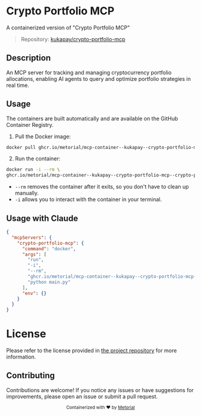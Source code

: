 
# Crypto Portfolio MCP

A containerized version of "Crypto Portfolio MCP"

> Repository: [kukapay/crypto-portfolio-mcp](https://github.com/kukapay/crypto-portfolio-mcp)

## Description

An MCP server for tracking and managing cryptocurrency portfolio allocations, enabling AI agents to query and optimize portfolio strategies in real time.


## Usage

The containers are built automatically and are available on the GitHub Container Registry.

1. Pull the Docker image:

```bash
docker pull ghcr.io/metorial/mcp-container--kukapay--crypto-portfolio-mcp--crypto-portfolio-mcp
```

2. Run the container:

```bash
docker run -i --rm \ 
ghcr.io/metorial/mcp-container--kukapay--crypto-portfolio-mcp--crypto-portfolio-mcp  "python main.py"
```

- `--rm` removes the container after it exits, so you don't have to clean up manually.
- `-i` allows you to interact with the container in your terminal.




## Usage with Claude

```json
{
  "mcpServers": {
    "crypto-portfolio-mcp": {
      "command": "docker",
      "args": [
        "run",
        "-i",
        "--rm",
        "ghcr.io/metorial/mcp-container--kukapay--crypto-portfolio-mcp--crypto-portfolio-mcp",
        "python main.py"
      ],
      "env": {}
    }
  }
}
```

# License

Please refer to the license provided in [the project repository](https://github.com/kukapay/crypto-portfolio-mcp) for more information.

## Contributing

Contributions are welcome! If you notice any issues or have suggestions for improvements, please open an issue or submit a pull request.

<div align="center">
  <sub>Containerized with ❤️ by <a href="https://metorial.com">Metorial</a></sub>
</div>
  